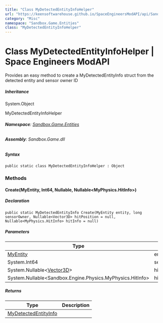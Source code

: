 ```yaml
---
title: "Class MyDetectedEntityInfoHelper"
url: "https://keensoftwarehouse.github.io/SpaceEngineersModAPI/api/Sandbox.Game.Entities.MyDetectedEntityInfoHelper.html"
category: "Misc"
namespace: "Sandbox.Game.Entities"
class: "MyDetectedEntityInfoHelper"
---
```


# Class MyDetectedEntityInfoHelper | Space Engineers ModAPI

Provides an easy method to create a MyDetectedEntityInfo struct from the detected entity and sensor owner ID

##### Inheritance

System.Object

MyDetectedEntityInfoHelper

###### **Namespace**: [Sandbox.Game.Entities](https://keensoftwarehouse.github.io/SpaceEngineersModAPI/api/Sandbox.Game.Entities.html)

###### **Assembly**: Sandbox.Game.dll

##### Syntax

```
public static class MyDetectedEntityInfoHelper : Object
```

### Methods

#### Create(MyEntity, Int64, Nullable<Vector3D>, Nullable<MyPhysics.HitInfo>)

##### Declaration

```
public static MyDetectedEntityInfo Create(MyEntity entity, long sensorOwner, Nullable<Vector3D> hitPosition = null, Nullable<MyPhysics.HitInfo> hitInfo = null)
```

##### Parameters

| Type | Name | Description |
| --- | --- | --- |
| [MyEntity](https://keensoftwarehouse.github.io/SpaceEngineersModAPI/api/VRage.Game.Entity.MyEntity.html) | entity |     |
| System.Int64 | sensorOwner |     |
| System.Nullable<[Vector3D](https://keensoftwarehouse.github.io/SpaceEngineersModAPI/api/VRageMath.Vector3D.html)\> | hitPosition |     |
| System.Nullable<Sandbox.Engine.Physics.MyPhysics.HitInfo\> | hitInfo |     |

##### Returns

| Type | Description |
| --- | --- |
| [MyDetectedEntityInfo](https://keensoftwarehouse.github.io/SpaceEngineersModAPI/api/Sandbox.ModAPI.Ingame.MyDetectedEntityInfo.html) |     |